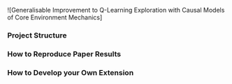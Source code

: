 ![Generalisable Improvement to Q-Learning Exploration with Causal Models of Core Environment Mechanics]



### Project Structure

### How to Reproduce Paper Results

### How to Develop your Own Extension



